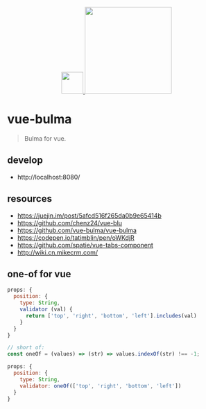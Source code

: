 <p align="center">
  <a href="https://afeiship.github.io/vue-bulma/">
    <img width="50" src="https://cn.vuejs.org/images/logo.png" >
    <img width="200" src="https://bulma.io/images/bulma-logo.png">
  </a>
</p>

# vue-bulma
> Bulma for vue.

## develop
- http://localhost:8080/

## resources
- https://juejin.im/post/5afcd516f265da0b9e65414b
- https://github.com/chenz24/vue-blu
- https://github.com/vue-bulma/vue-bulma
- https://codepen.io/tatimblin/pen/oWKdjR
- https://github.com/spatie/vue-tabs-component
- http://wiki.cn.mikecrm.com/

## one-of for vue
```js
props: {
  position: {
    type: String,
    validator (val) {
      return ['top', 'right', 'bottom', 'left'].includes(val)
    }
  }
}

// short of:
const oneOf = (values) => (str) => values.indexOf(str) !== -1;

props: {
  position: {
    type: String,
    validator: oneOf(['top', 'right', 'bottom', 'left'])
  }
}
```
